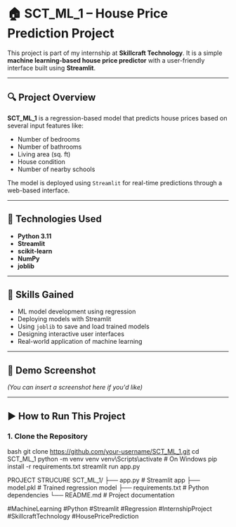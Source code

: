 # 🏠 SCT_ML_1 – House Price Prediction Project

This project is part of my internship at **Skillcraft Technology**. It is a simple **machine learning-based house price predictor** with a user-friendly interface built using **Streamlit**.

---

## 🔍 Project Overview

**SCT_ML_1** is a regression-based model that predicts house prices based on several input features like:

- Number of bedrooms
- Number of bathrooms
- Living area (sq. ft)
- House condition
- Number of nearby schools

The model is deployed using `Streamlit` for real-time predictions through a web-based interface.

---

## 🚀 Technologies Used

- **Python 3.11**
- **Streamlit**
- **scikit-learn**
- **NumPy**
- **joblib**

---

## 🧠 Skills Gained

- ML model development using regression
- Deploying models with Streamlit
- Using `joblib` to save and load trained models
- Designing interactive user interfaces
- Real-world application of machine learning

---

## 📸 Demo Screenshot

*(You can insert a screenshot here if you'd like)*

---

## ▶️ How to Run This Project

### 1. Clone the Repository

bash
git clone https://github.com/your-username/SCT_ML_1.git
cd SCT_ML_1
python -m venv venv
venv\Scripts\activate  # On Windows
pip install -r requirements.txt
streamlit run app.py

PROJECT STRUCURE
SCT_ML_1/
├── app.py               # Streamlit app
├── model.pkl            # Trained regression model
├── requirements.txt     # Python dependencies
└── README.md            # Project documentation

#MachineLearning #Python #Streamlit #Regression #InternshipProject #SkillcraftTechnology #HousePricePrediction
